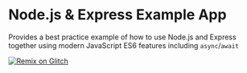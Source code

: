 # Node.js & Express Example App

Provides a best practice example of how to use Node.js and Express together using modern JavaScript ES6 features including `async`/`await`

[![Remix on Glitch](https://cdn.glitch.com/2703baf2-b643-4da7-ab91-7ee2a2d00b5b%2Fremix-button.svg)](https://glitch.com/edit/#!/import/github/jhbsk/node-express-example-app)